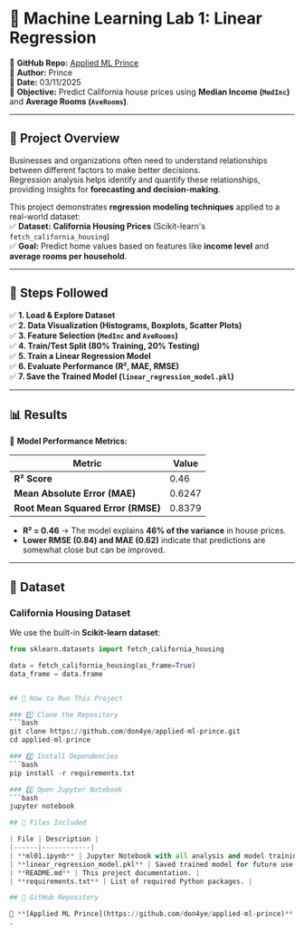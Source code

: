 # 🏡 Machine Learning Lab 1: Linear Regression  

📌 **GitHub Repo:** [Applied ML Prince](https://github.com/don4ye/applied-ml-prince)  
👤 **Author:** Prince  
📅 **Date:** 03/11/2025  
🎯 **Objective:** Predict California house prices using **Median Income (`MedInc`)** and **Average Rooms (`AveRooms`)**.

---

## 📂 Project Overview  

Businesses and organizations often need to understand relationships between different factors to make better decisions.  
Regression analysis helps identify and quantify these relationships, providing insights for **forecasting and decision-making**.  

This project demonstrates **regression modeling techniques** applied to a real-world dataset:  
✅ **Dataset:** **California Housing Prices** (Scikit-learn's `fetch_california_housing`)  
✅ **Goal:** Predict home values based on features like **income level** and **average rooms per household**.  

---

## 🚀 Steps Followed  

✅ **1. Load & Explore Dataset**  
✅ **2. Data Visualization (Histograms, Boxplots, Scatter Plots)**  
✅ **3. Feature Selection (`MedInc` and `AveRooms`)**  
✅ **4. Train/Test Split (80% Training, 20% Testing)**  
✅ **5. Train a Linear Regression Model**  
✅ **6. Evaluate Performance (R², MAE, RMSE)**  
✅ **7. Save the Trained Model (`linear_regression_model.pkl`)**  

---

## 📊 Results  

📌 **Model Performance Metrics:**  

| Metric  | Value |
|---------|-------|
| **R² Score** | 0.46 |
| **Mean Absolute Error (MAE)** | 0.6247 |
| **Root Mean Squared Error (RMSE)** | 0.8379 |

- **R² = 0.46** → The model explains **46% of the variance** in house prices.  
- **Lower RMSE (0.84) and MAE (0.62)** indicate that predictions are somewhat close but can be improved.  

---

## 📌 Dataset  

### **California Housing Dataset**  
We use the built-in **Scikit-learn dataset**:  

```python
from sklearn.datasets import fetch_california_housing

data = fetch_california_housing(as_frame=True)
data_frame = data.frame


## 🔧 How to Run This Project  

### 1️⃣ Clone the Repository  
```bash
git clone https://github.com/don4ye/applied-ml-prince.git
cd applied-ml-prince

### 2️⃣ Install Dependencies  
```bash
pip install -r requirements.txt

### 3️⃣ Open Jupyter Notebook  
```bash
jupyter notebook

## 📁 Files Included  

| File | Description |
|------|------------|
| **ml01.ipynb** | Jupyter Notebook with all analysis and model training. |
| **linear_regression_model.pkl** | Saved trained model for future use. |
| **README.md** | This project documentation. |
| **requirements.txt** | List of required Python packages. |

## 🔗 GitHub Repository  

📌 **[Applied ML Prince](https://github.com/don4ye/applied-ml-prince)**
.
